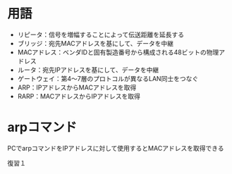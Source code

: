 # 用語
- リピータ：信号を増幅することによって伝送距離を延長する
- ブリッジ：宛先MACアドレスを基にして、データを中継
- MACアドレス：ベンダIDと固有製造番号から構成される48ビットの物理アドレス
- ルータ：宛先IPアドレスを基にして、データを中継
- ゲートウェイ：第4〜7層のプロトコルが異なるLAN同士をつなぐ
- ARP：IPアドレスからMACアドレスを取得
- RARP：MACアドレスからIPアドレスを取得

# arpコマンド
PCでarpコマンドをIPアドレスに対して使用するとMACアドレスを取得できる

復習１
